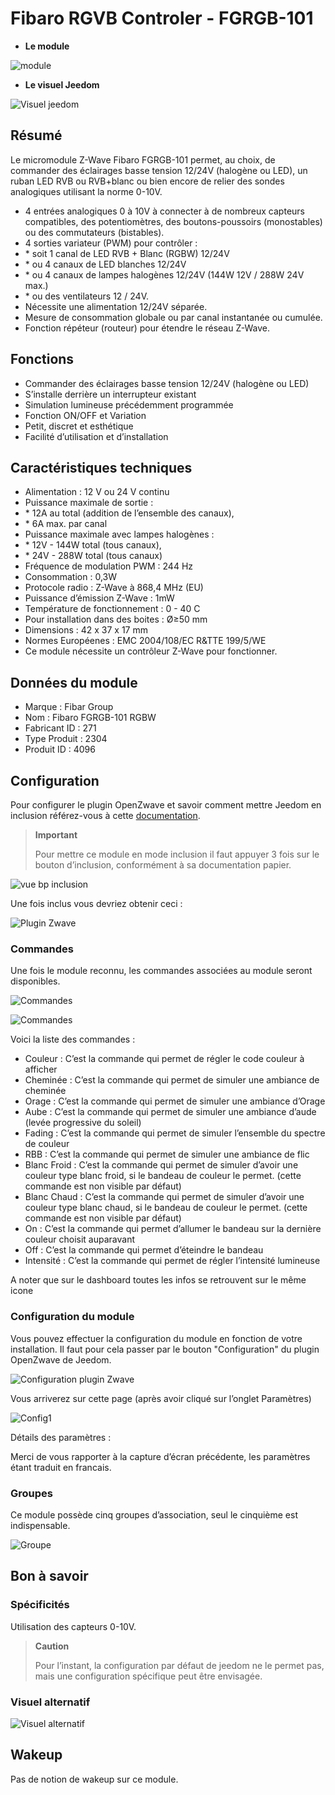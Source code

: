 # Fibaro RGVB Controler - FGRGB-101

-   **Le module**

![module](images/fibaro.fgrgb101/module.jpg)

-   **Le visuel Jeedom**

![Visuel jeedom](images/fibaro.fgrgb101/Visuel_jeedom.png)

## Résumé

Le micromodule Z-Wave Fibaro FGRGB-101 permet, au choix, de commander des éclairages basse tension 12/24V (halogène ou LED), un ruban LED RVB ou RVB+blanc ou bien encore de relier des sondes analogiques utilisant la norme 0-10V.

-   4 entrées analogiques 0 à 10V à connecter à de nombreux capteurs compatibles, des potentiomètres, des boutons-poussoirs (monostables) ou des commutateurs (bistables).
-   4 sorties variateur (PWM) pour contrôler :
-   \* soit 1 canal de LED RVB + Blanc (RGBW) 12/24V
-   \* ou 4 canaux de LED blanches 12/24V
-   \* ou 4 canaux de lampes halogènes 12/24V (144W 12V / 288W 24V max.)
-   \* ou des ventilateurs 12 / 24V.
-   Nécessite une alimentation 12/24V séparée.
-   Mesure de consommation globale ou par canal instantanée ou cumulée.
-   Fonction répéteur (routeur) pour étendre le réseau Z-Wave.

## Fonctions

-   Commander des éclairages basse tension 12/24V (halogène ou LED)
-   S’installe derrière un interrupteur existant
-   Simulation lumineuse précédemment programmée
-   Fonction ON/OFF et Variation
-   Petit, discret et esthétique
-   Facilité d’utilisation et d’installation

## Caractéristiques techniques

-   Alimentation : 12 V ou 24 V continu
-   Puissance maximale de sortie :
-   \* 12A au total (addition de l’ensemble des canaux),
-   \* 6A max. par canal
-   Puissance maximale avec lampes halogènes :
-   \* 12V - 144W total (tous canaux),
-   \* 24V - 288W total (tous canaux)
-   Fréquence de modulation PWM : 244 Hz
-   Consommation : 0,3W
-   Protocole radio : Z-Wave à 868,4 MHz (EU)
-   Puissance d’émission Z-Wave : 1mW
-   Température de fonctionnement : 0 - 40 C
-   Pour installation dans des boites : Ø≥50 mm
-   Dimensions : 42 x 37 x 17 mm
-   Normes Européenes : EMC 2004/108/EC R&TTE 199/5/WE
-   Ce module nécessite un contrôleur Z-Wave pour fonctionner.

## Données du module

-   Marque : Fibar Group
-   Nom : Fibaro FGRGB-101 RGBW
-   Fabricant ID : 271
-   Type Produit : 2304
-   Produit ID : 4096

## Configuration

Pour configurer le plugin OpenZwave et savoir comment mettre Jeedom en inclusion référez-vous à cette [documentation](https://doc.jeedom.com/fr_FR/plugins/automation%20protocol/openzwave/).

> **Important**
>
> Pour mettre ce module en mode inclusion il faut appuyer 3 fois sur le bouton d’inclusion, conformément à sa documentation papier.

![vue bp inclusion](images/fibaro.fgrgb101/vue_bp_inclusion.png)

Une fois inclus vous devriez obtenir ceci :

![Plugin Zwave](images/fibaro.fgrgb101/configuration.png)

### Commandes

Une fois le module reconnu, les commandes associées au module seront disponibles.

![Commandes](images/fibaro.fgrgb101/commande_1.png)

![Commandes](images/fibaro.fgrgb101/commande_2.png)

Voici la liste des commandes :

-   Couleur : C’est la commande qui permet de régler le code couleur à afficher
-   Cheminée : C’est la commande qui permet de simuler une ambiance de cheminée
-   Orage : C’est la commande qui permet de simuler une ambiance d’Orage
-   Aube : C’est la commande qui permet de simuler une ambiance d’aude (levée progressive du soleil)
-   Fading : C’est la commande qui permet de simuler l’ensemble du spectre de couleur
-   RBB : C’est la commande qui permet de simuler une ambiance de flic
-   Blanc Froid : C’est la commande qui permet de simuler d’avoir une couleur type blanc froid, si le bandeau de couleur le permet. (cette commande est non visible par défaut)
-   Blanc Chaud : C’est la commande qui permet de simuler d’avoir une couleur type blanc chaud, si le bandeau de couleur le permet. (cette commande est non visible par défaut)
-   On : C’est la commande qui permet d’allumer le bandeau sur la dernière couleur choisit auparavant
-   Off : C’est la commande qui permet d’éteindre le bandeau
-   Intensité : C’est la commande qui permet de régler l’intensité lumineuse

A noter que sur le dashboard toutes les infos se retrouvent sur le même icone

### Configuration du module

Vous pouvez effectuer la configuration du module en fonction de votre installation. Il faut pour cela passer par le bouton "Configuration" du plugin OpenZwave de Jeedom.

![Configuration plugin Zwave](images/plugin/bouton_configuration.jpg)

Vous arriverez sur cette page (après avoir cliqué sur l’onglet Paramètres)

![Config1](images/fibaro.fgrgb101/parametres.png)

Détails des paramètres :

Merci de vous rapporter à la capture d’écran précédente, les paramètres étant traduit en francais.

### Groupes

Ce module possède cinq groupes d’association, seul le cinquième est indispensable.

![Groupe](images/fibaro.fgrgb101/groupes.png)

## Bon à savoir

### Spécificités

Utilisation des capteurs 0-10V.

> **Caution**
>
> Pour l’instant, la configuration par défaut de jeedom ne le permet pas, mais une configuration spécifique peut être envisagée.

### Visuel alternatif

![Visuel alternatif](images/fibaro.fgrgb101/Visuel_alternatif.png)

## Wakeup

Pas de notion de wakeup sur ce module.
